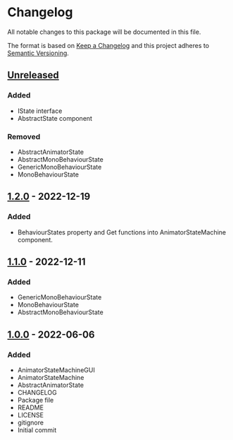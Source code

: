 # Changelog
All notable changes to this package will be documented in this file.

The format is based on [Keep a Changelog](http://keepachangelog.com/en/1.0.0/)
and this project adheres to [Semantic Versioning](http://semver.org/spec/v2.0.0.html).

## [Unreleased]

### Added
- IState interface
- AbstractState component

### Removed
- AbstractAnimatorState
- AbstractMonoBehaviourState
- GenericMonoBehaviourState
- MonoBehaviourState

## [1.2.0] - 2022-12-19
### Added
- BehaviourStates property and Get functions into AnimatorStateMachine component.

## [1.1.0] - 2022-12-11
### Added
- GenericMonoBehaviourState
- MonoBehaviourState
- AbstractMonoBehaviourState

## [1.0.0] - 2022-06-06
### Added
- AnimatorStateMachineGUI
- AnimatorStateMachine
- AbstractAnimatorState
- CHANGELOG
- Package file
- README
- LICENSE
- gitignore
- Initial commit

[Unreleased]: https://github.com/HyagoOliveira/AnimatorStates/compare/1.2.0...main
[1.2.0]: https://github.com/HyagoOliveira/AnimatorStates/tree/1.2.0/
[1.1.0]: https://github.com/HyagoOliveira/AnimatorStates/tree/1.1.0/
[1.0.0]: https://github.com/HyagoOliveira/AnimatorStates/tree/1.0.0/
